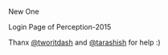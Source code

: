 New One

Login Page of Perception-2015

Thanx [@tworitdash](https://github.com/tworitdash) and [@tarashish](https://github.com/sunu)
for help :)
